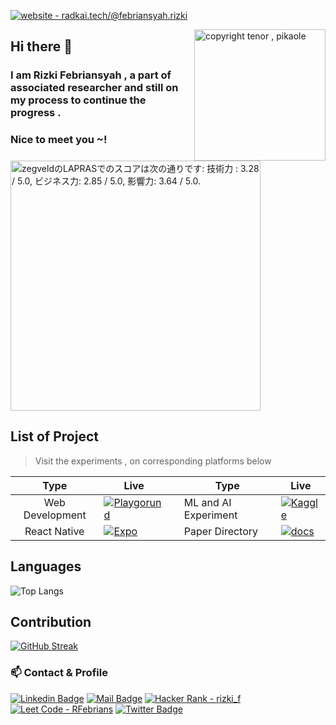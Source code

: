 [![website - radkai.tech/@febriansyah.rizki](https://img.shields.io/badge/website-zegveld.me-9e4ec7)](https://radkai.tech/@febriansyah.rizki)


<!-- <div align="right" width="350"> -->
 <img alt="copyright tenor , pikaole" align="right" width="210" src="https://c.tenor.com/BNMsRxRtCmkAAAAC/yay-happy.gif?raw=true">
<!-- </div> -->

<h2 align="left">Hi there 👋 </h2>
<h3 align="left">I am Rizki Febriansyah , a part of associated researcher and still on my process to continue the progress .</h3>
<h3 align="left">Nice to meet you ~!</h3>
<p ><a href="https://lapras.com/public/DZD1FDC" target="_blank" rel="noopener noreferrer"><img alt="zegveldのLAPRASでのスコアは次の通りです: 技術力
: 3.28 / 5.0, ビジネス力: 2.85 / 5.0, 影響力: 3.64 / 5.0." src="https://lapras-card-generator.vercel.app/api/svg?e=3.28&b=2.85&i=3.64&b1=%23020E27&b2=%230E5593&i1=%23030E21&i2=%231688BF&l=ja" width="400" ></a>  



## List of Project
> Visit the experiments , on corresponding platforms below

| Type  | Live  |  | Type  | Live  |
|:-:|---|---|---|---|
|Web Development | [![Playgorund](https://img.shields.io/badge/Codesandbox-040404?style=for-the-badge&logo=codesandbox&logoColor=DBDBDB)](https://codesandbox.io/u/zegveld)  | |  ML and AI Experiment  |  [![Kaggle](https://img.shields.io/badge/Kaggle-035a7d?style=for-the-badge&logo=kaggle&logoColor=white)](https://www.kaggle.com/zegveld)  |
| React Native | [![Expo](https://img.shields.io/badge/expo-1C1E24?style=for-the-badge&logo=expo&logoColor=#D04A37)](https://expo.dev/@zegveld?tab=snacks) |  |  Paper Directory | [![docs](https://img.shields.io/badge/Journal-lightblue?style=for-the-badge&logo=appveyor)](https://github.com/RFebrians/index-journal)  | 

## Languages
![Top Langs](https://github-readme-stats.vercel.app/api/top-langs/?username=RFebrians&layout=compact&bg_color=DEG,0F2027,203A43,2C5364&title_color=E9CEDF&text_color=E9CEDF)

## Contribution
[![GitHub Streak](http://github-readme-streak-stats.herokuapp.com?user=RFebrians&theme=github-dark&date_format=M%20j%5B%2C%20Y%5D&fire=DD00C2)](https://git.io/streak-stats)




<!-- matrix -->
<!-- ![GitHub metrics](https://metrics.lecoq.io/RFebrians) -->
<!-- [<img src='https://cdn.jsdelivr.net/npm/simple-icons@3.0.1/icons/github.svg' alt='github' height='40'>](https://github.com/RFebrians)   -->

### 📫 Contact & Profile

[![Linkedin Badge](https://img.shields.io/badge/-LinkedIn-0e76a8?style=flat&labelColor=0e76a8&logo=linkedin&logoColor=white)](https://www.linkedin.com/in/rizki-febriansyah97) 
[![Mail Badge](https://img.shields.io/badge/-Mail-c0392b?style=flat&labelColor=c0392b&logo=gmail&logoColor=white)](mailto:ekikz1997@gmail.com)
[![Hacker Rank - rizki_f](https://img.shields.io/badge/Hacker_Rank-rizki__f-2ea44f?logo=Hackerrank)](https://hackerrank.com/rizki_f)
[![Leet Code - RFebrians](https://img.shields.io/badge/Leet_Code-RFebrians-ebcc34?logo=Leetcode&logoColor=ebcc34)](https://leetcode.com/RFebrians/)
[![Twitter Badge](https://img.shields.io/badge/-Twitter-1ca0f1?style=flat&labelColor=1ca0f1&logo=twitter&logoColor=white&link=https://twitter.com/zegveld_22)](https://twitter.com/zegveld_22)  



<!-- Top Technologies -->


<!--
**RFebrians/RFebrians** is a ✨ _special_ ✨ repository because its `README.md` (this file) appears on your GitHub profile.

Here are some ideas to get you started:

- 🔭 I’m currently working on ...
- 🌱 I’m currently learning ...
- 👯 I’m looking to collaborate on ...
- 🤔 I’m looking for help with ...
- 💬 Ask me about ...
- 📫 How to reach me: ...
- 😄 Pronouns: ...
- ⚡ Fun fact: ...
-->
